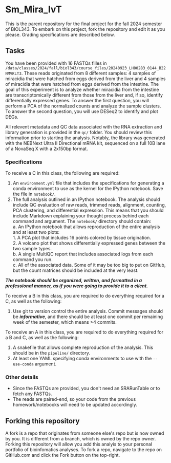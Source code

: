 # Sm_Mira_IvT

This is the parent repository for the final project for the fall 2024 semester of BIOL343. To embark on this project, fork the repository and edit it as you please. Grading specifications are described below.

## Tasks

You have been provided with 16 FASTQs filles in `/data/classes/2024/fall/biol343/course_files/20240923_LH00283_0144_B22NMVKLT3`. These reads originated from 8 different samples: 4 samples of miracidia that were hatched from eggs derived from the liver and 4 samples of miracidia that were hatched from eggs derived from the intestine. The goal of this experiment is to analyze whether miracidia from the intestine are transcriptomically different from those from the liver and, if so, identify differentially expressed genes. To answer the first question, you will perform a PCA of the normalized counts and analyze the sample clusters. To answer the second question, you will use DESeq2 to identify and plot DEGs.

All relevent metadata and QC data associated with the RNA extraction and library generation is provided in the `qc/` folder. You should review this information prior to starting the analysis. Notably, the library was generated with the NEBNext Ultra II Directional mRNA kit, sequenced on a full 10B lane of a NovaSeq X with a 2x150bp format.

### Specifications

To receive a C in this class, the following are required: 

1. An `environment.yml` file that includes the specifications for generating a conda environment to use as the kernel for the IPython notebook. Save the file in `notebook/`.  
2. The full analysis outlined in an IPython notebook. The analysis should include QC evaluation of raw reads, trimmed reads, alignment, counting, PCA clustering, and differential expression. This means that you should include Markdown explaining your thought process behind each command and argument. The `notebook/` directory should contain:  
    a. An IPython notebook that allows reproduction of the entire analysis and at least two plots:  
        1. A PCA plot that includes 16 points colored by tissue origination.  
        2. A volcano plot that shows differentially expressed genes between the two sample types.  
    b. A single MultiQC report that includes associated logs from each command you run.  
    c. All of the associated data. Some of it may be too big to put on GitHub, but the count matrices should be included at the very least.  

***The notebook should be organized, written, and formatted in a professional manner, as if you were going to provide it to a client.***

To receive a B in this class, you are required to do everything required for a C, as well as the following:

1. Use git to version control the entire analysis. Commit messages should be ***informative***, and there should be at least one commit per remaining week of the semester, which means >4 commits.  

To receive an A in this class, you are required to do everything required for a B and C, as well as the following:

1. A snakefile that allows complete reproduction of the analysis. This should be in the `pipeline/` directory.  
2. At least one YAML specifying conda environments to use with the `--use-conda` argument.   

### Other details

- Since the FASTQs are provided, you don't need an SRARunTable or to fetch any FASTQs.  
- The reads are paired-end, so your code from the previous homework/notebooks will need to be updated accordingly.

## Forking this repository

A fork is a repo that originates from someone else's repo but is now owned by you. It is different from a branch, which is owned by the repo owner. Forking this repository will allow you add this analyis to your personal portfolio of bioinfomatics analyses. To fork a repo, navigate to the repo on GitHub.com and click the Fork button on the top-right.